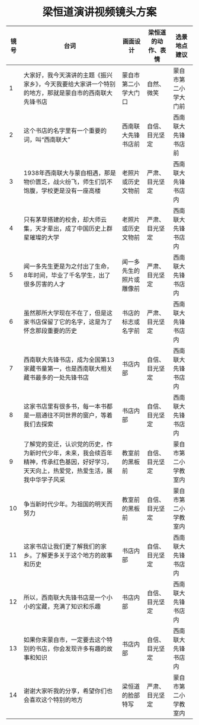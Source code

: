 <h1 align="center">梁恒道演讲视频镜头方案</h1>

| 镜号 | 台词 | 画面设计 | 梁恒道的动作、表情 | 选景地点建议 |
|------|------|----------|---------------------|--------------|
| 1    | 大家好，我今天演讲的主题《振兴家乡》，今天我要给大家讲一个特别的地方，那就是蒙自市的西南联大先锋书店 | 蒙自市第二小学大门口 | 自然、微笑 | 蒙自市第二小学大门前 |
| 2    | 这个书店的名字里有一个重要的词，叫“西南联大” | 西南联大先锋书店前 | 自信、目光坚定 | 西南联大先锋书店前 |
| 3    | 1938年西南联大与蒙自相遇，那是物价匮乏，战火纷飞，师生们饥不饱腹，学校更是没有一座高楼 | 老照片或历史文物前 | 严肃、目光坚定 | 西南联大先锋书店内 |
| 4    | 只有茅草搭建的校舍，却大师云集，天才辈出，成了中国历史上群星璀璨的大学 | 老照片或历史文物前 | 严肃、目光坚定 | 西南联大先锋书店内 |
| 5    | 闻一多先生更是为之付出了生命，8年时间，毕业了千名学生，出了很多厉害的人才 | 闻一多先生的照片或雕像前 | 严肃、目光坚定 | 西南联大先锋书店内 |
| 6    | 虽然那所大学现在不在了，但是这家书店保留了它的名字，这是为了怀念那段重要的历史 | 书店的标志或名字前 | 严肃、目光坚定 | 西南联大先锋书店内 |
| 7    | 西南联大先锋书店，成为全国第13家藏书量第一，也是西南联大相关藏书最多的一处先锋书店 | 书店内部 | 自信、目光坚定 | 西南联大先锋书店内 |
| 8    | 这家书店里有很多书，每一本书都是一扇通往不同世界的窗户，等着我们去探索 | 书店内部 | 自信、目光坚定 | 西南联大先锋书店内 |
| 9    | 了解党的变迁，认识党的历史，作为新时代少年，未来，我会续百年精神，传承红色基因，好好学习，天天向上，热爱党，热爱生活，展我中华学子风采 | 教室前的黑板前 | 自信、目光坚定 | 蒙自市第二小学教室内 |
| 10   | 争当新时代少年。为祖国的明天而努力 | 教室前的黑板前 | 自信、目光坚定 | 蒙自市第二小学教室内 |
| 11   | 这家书店让我们更了解我们的家乡。了解更多关于这个地方的故事和历史 | 书店内部 | 自信、目光坚定 | 西南联大先锋书店内 |
| 12   | 所以，西南联大先锋书店是一个小小的宝藏，充满了知识和乐趣 | 书店内部 | 自信、目光坚定 | 西南联大先锋书店内 |
| 13   | 如果你来蒙自市，一定要去这个特别的书店，你会发现许多有趣的故事和知识 | 书店内部 | 自信、目光坚定 | 西南联大先锋书店内 |
| 14   | 谢谢大家听我的分享，希望你们也会喜欢这个特别的地方 | 梁恒道的脸部特写 | 严肃、目光坚定 | 蒙自市第二小学教室内 |

